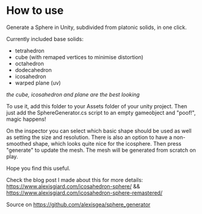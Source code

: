 # How to use
Generate a Sphere in Unity, subdivided from platonic solids, in one click.

Currently included base solids:
- tetrahedron
- cube (with remaped vertices to minimise distortion)
- octahedron
- dodecahedron
- icosahedron
- warped plane (uv)

*the cube, icosahedron and plane are the best looking*

To use it, add this folder to your Assets folder of your unity project. Then just add the SphereGenerator.cs script to an empty gameobject and "poof!", magic happens!

On the inspector you can select which basic shape should be used as well as setting the size and resolution. There is also an option to have a non-smoothed shape, which looks quite nice for the icosphere. Then press "generate" to update the mesh. The mesh will be generated from scratch on play.

Hope you find this useful.

Check the blog post I made about this for more details: https://www.alexisgiard.com/icosahedron-sphere/ && https://www.alexisgiard.com/icosahedron-sphere-remastered/

Source on https://github.com/alexisgea/sphere_generator
